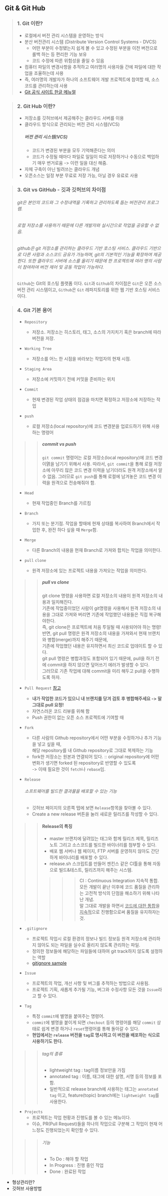 ## Git & Git Hub

> ### 1. Git 이란?
> * 로컬에서 버전 관리 시스템을 운영하는 방식
> * 분산 버전관리 시스템 (Distribute Version Control Systems - DVCS)
>	* 어떤 부분이 수정됐는지 쉽게 볼 수 있고 수정된 부분을 이전 버전으로 롤백 하는 등 편리한 기능 보유
>	* 코드 수정에 따른 위험성을 줄일 수 있음
> * 컴퓨터 파일의 변경사항을 추적하고 여러명의 사용자들 간에 파일에 대한 작업을 조율하는데 사용
> * 즉, 여러명의 개발자가 하나의 소프트웨어 개발 프로젝트에 참여할 때, 소스 코드를 관리하는데 사용
> * [Git 공식 사이트 한글 메뉴얼](https://git-scm.com/book/ko/v2)

> ### 2. Git Hub 이란?
> * 저장소를 깃허브에서 제공해주는 클라우드 서버를 이용
> * 클라우드 방식으로 관리되는 버전 관리 시스템(VCS)
> 	##### 버전 관리 시스템(VCS)
> 	* 코드가 변경된 부분을 모두 기억해준다는 의미
>	* 코드가 수정될 때마다 파일로 일일이 따로 저장하거나 수동으로 백업하기 매우 번거로움
>	-> 이런 일을 대신 해줌.
> * 자체 구축이 아닌 빌려쓰는 클라우드 개념
> * 오픈소스는 일정 부분 무료로 저장 가능, 아닐 경우 유료로 사용

> ### 3. Git vs GitHub - 깃과 깃허브의 차이점
> ###### git은 본인의 코드와 그 수정내역을 기록하고 관리하도록 돕는 버전관리 프로그램. <br>
> ###### 로컬 저장소를 사용하기 때문에 다른 개발자와 실시간으로 작업을 공유할 수 없음.
> ###### github은 git 저장소를 관리하는 클라우드 기반 호스팅 서비스. 클라우드 기반으로 다른 사람과 소스코드 공유가 가능하며, git의 기본적인 기능을 확장하여 제공한다. 또한 클라우드 서버에 소스를 올리기 때문에 한 프로젝트에 여러 명의 사람이 참여하여 버전 제어 및 공동 작업이 가능하다.
> `Github`는 Git의 호스팅 플랫폼 이다.
> `Git`과 `Github`의 차이점은 `Git`은 오픈 소스 버전 관리 시스템이고, `Github`은 `Git` 레파지토리를 위한 웹 기반 호스팅 서비스이다.


> ### 4. Git 기본 용어
> * `Repository` 
> 	* 저장소. 저장소는 히스토리, 태그, 소스의 가지치기 혹은 branch에 따라 버전을 저장. <br>
>
> * `Working Tree`
> 	* 저장소를 어느 한 시점을 바라보는 작업자의 현재 시점. <br>
>
> * `Staging Area`
> 	* 저장소에 커밋하기 전에 커밋을 준비하는 위치 <br>
>
> * `Commit`
> 	* 현재 변경된 작업 상태의 점검을 마치면 확정하고 저장소에 저장하는 작업 <br>
>
> * `push`
>	* 로컬 저장소(local repository)에 코드 변경분을 업로드하기 위해 사용하는 명령어 <br>
>
>>> ##### commit vs push
>>> `git commit` 명령어는 로컬 저장소(local repository)에 코드 변경 이엵을 남기기 위해서 사용.
>>> 따라서, `git commit`을 통해 로컬 저장소에 아무리 많은 코드 변경 이력을 남기더라도 원격 저장소에서 알 수 없음.
>>> 그러므로 `git push`를 통해 로컬에 남겨놓은 코드 변경 이력을 원격으로 전송해줘야 함. <br>
>
> * `Head`
> 	* 현재 작업중인 Branch를 가르킴 <br>
>
> * `Branch`
> 	* 가지 또는 분기점. 작업을 할때에 현재 상태를 복사하여 Branch에서 작업한 후, 완전 하다 싶을 때 `Merge`함. <br>
>
> * `Merge`
> 	* 다른 Branch의 내용을 현재 Branch로 가져와 합치는 작업을 의미한다. <br>
>
> * `pull` `clone`
>	* 원격 저장소에 있는 프로젝트 내용을 가져오는 작업을 의미한다. <br>
>
>>> ##### pull vs clone
>>> git clone 명령을 사용하면 로컬 저장소의 내용이 원격 저장소의 내용과 일치해진다. <br>
>>> 기존에 작업중이었던 사람이 git명령을 사용해서 원격 저장소의 내용을 그대로 가져와 버리면 기존에 작업했던 내용들은 직접 복구해야한다. <br>
>>> 즉, git clone은 프로젝트에 처음 투일될 때 사용되어야 하는 명령! <br>
>>> 반면, git pull 명령은 원격 저장소의 내용을 가져와서 현재 브랜치와 병합(merge)까지 해주기 때문에,  <br>
>>> 기존에 작업했던 내용은 유지하면서 최신 코드로 업데이트 할 수 있다. <br>
>>> git pull 명령은 병합과정도 포함되어 있기 때문에, pull을 하기 전에 commit을 하지 않으면 덮어쓰기 에러가 발생할 수 있다. <br>
>>> 그러므로 기존 작업에 대해 commit을 미리 해두고 pull을 수행하도록 하자. <br>
>
> * `Pull Request` [참고]("https://velog.io/@zansol/Pull-Request-%EC%9D%B4%ED%95%B4%ED%95%98%EA%B8%B0")
>	* __내가 작업한 코드가 있으니 내 브랜치를 당겨 검토 후 병합해주세요 -> 말그대로 pull 요청!__ 
>	* 자연스러온 코드 리뷰를 위해 함
>	* Push 권한이 없는 오픈 소스 프로젝트에 기여할 때 <br>
>
> * `Fork`
>	* 다른 사람의 Github repository에서 어떤 부분을 수정하거나 추가 기능을 넣고 싶을 때, <br>
>	  해당 repository를 내 Github repository로 그대로 복제하는 기능
>	* fork한 저장소는 원본과 연결되어 있다. :: original repository에 어떤 변화가 생기면 forked 된 repository로 반영할 수 있도록 <br>
>	  -> 이때 필요한 것이 `fetch`나 `rebase`임.
>
> * `Release`
>	###### 소프트웨어를 빌드한 결과물을 배포할 수 있는 기능
>	* 깃허브 페이지의 오른쪽 탭에 보면 `Release`항목을 찾아볼 수 있다.
>	* Create a new release 버튼을 눌러 새로운 릴리즈를 작성할 수 있다.
>>> #### Release의 특징
>>> * master 브랜치에 달려있는 태그와 함께 릴리즈 제목, 릴리즈 노트 그리고 소스코드를 빌드한 바이너리를 첨부할 수 있다.
>>> * 배포 웹 서버나 웹 페이지, FTP 서버를 운영하지 않아도 간단하게 바이너리를 배포할 수 있다.
>>> * release.sh 스크립트를 만들어 젠킨스 같은 CI툴을 통해 자동으로 빌드&테스트, 릴리즈까지 해주는 시스템. <br>
>>>>>> CI : Continuous Integration 지속적 통합. <br>
>>>>>> 모든 개발이 끝난 이후에 코드 품질을 관리하는 고전적 방식의 단점을 해소하기 위해 나타난 개념. <br>
>>>>>> 말 그대로 개발을 하면서 <u>코드에 대한 통합</u>을 <u>지속적</u>으로 진행함으로써 품질을 유지하자는 것. <br>
>
> * `.gitignore`
>	* 프로젝트 작업시 로컬 환경의 정보나 빌드 정보등 원격 저장소에 관리하지 않아도 되는 파일을 실수로 올리지 않도록 관리하는 파일.
>	* 정의한 정보들에 해당하는 파일들에 대하여 git track하지 않도록 설정하는 역할
>	* [gitignore sample]("https://github.com/github/gitignore")
>
> * `Issue`
>	* 프로젝트의 작업, 개선 사항 및 버그를 추적하는 방법으로 사용됨.
>	* 프로젝트 기획, 새롭게 추가될 기능, 버그와 수정사항 모든 것을 `Issue`라고 할 수 있다. <br>
>
> * `Tag`
>	* 특정 `commit`에 별명을 붙여주는 명령어.
>	* `commit`에 별명을 붙이게 되면 `checkout` 등의 명령어를 해당 `commit` 상태로 쉽게 변경 하거나 `reset`명령어를 통해 돌아갈 수 있다.
>	* __현업에서는 `release` 버전을 `tag`로 명시하고 이 버전을 배포하는 식으로 사용하기도 한다.__
>>> ###### tag의 종류
>>> * lightweight tag : tag이름 정보만을 가짐
>>> * annotated tag : 이름, 태그에 대한 설명, 서명 등의 정보를 포함.
>>> * 일반적으로 release branch에 사용하는 태그는 `annotated tag` 이고,
>>>   feature(topic) branch에는 `lightweight tag`를 사용한다. <br>
>
> * `Projects`
>	* 프로젝트는 작업 현황과 진행도를 볼 수 있는 메뉴이다.
>	* 이슈, PR(Pull Request)들을 하나의 작업으로 구분해 그 작업이 현재 어느정도 진행되었는지 확인할 수 있다.
>>> ###### 기능
>>> * To Do : 해야 할 작업
>>> * In Progress : 진행 중인 작업
>>> * Done : 완료된 작업 <br>
>

- 형상관리란?
- 깃허브 사용방법
